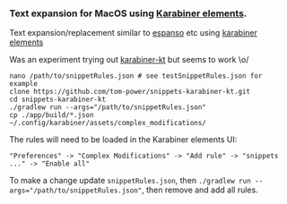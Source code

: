 ### Text expansion for MacOS using [Karabiner elements](https://karabiner-elements.pqrs.org/).

Text expansion/replacement similar to [espanso](https://espanso.org/) etc using [karabiner elements](https://karabiner-elements.pqrs.org/)

Was an experiment trying out [karabiner-kt](https://github.com/kaushikgopal/karabiner-kt) but seems to work \o/

```shell
nano /path/to/snippetRules.json # see testSnippetRules.json for example
clone https://github.com/tom-power/snippets-karabiner-kt.git
cd snippets-karabiner-kt
./gradlew run --args="/path/to/snippetRules.json"
cp ./app/build/*.json ~/.config/karabiner/assets/complex_modifications/
```

The rules will need to be loaded in the Karabiner elements UI:

```"Preferences" -> "Complex Modifications" -> "Add rule" -> "snippets ..." -> "Enable all"```

To make a change update `snippetRules.json`, then `./gradlew run --args="/path/to/snippetRules.json"`, then remove and add all rules.

